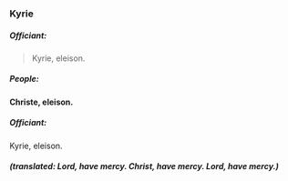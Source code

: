 ### Kyrie

##### Officiant:
> Kyrie, eleison.

##### People:
**Christe, eleison.**

##### Officiant:
Kyrie, eleison.
##### (translated: Lord, have mercy. Christ, have mercy. Lord, have mercy.)
